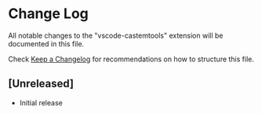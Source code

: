# Change Log

All notable changes to the "vscode-castemtools" extension will be documented in this file.

Check [Keep a Changelog](http://keepachangelog.com/) for recommendations on how to structure this file.

## [Unreleased]

- Initial release
